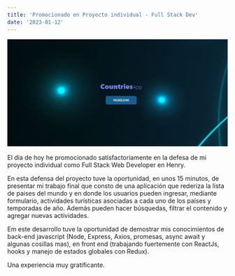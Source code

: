 ```yaml
---
title: 'Promocionado en Proyecto individual - Full Stack Dev'
date: '2023-01-12'
---
```


![Proyecto Countries App](/public/images/countries_App_.jpg)

El día de hoy he promocionado satisfactoriamente en la defesa de mi proyecto individual como Full Stack Web Developer en Henry.

En esta defensa del proyecto tuve la oportunidad, en unos 15 minutos, de presentar mi trabajo final que consto de una aplicación que rederiza la lista de paises del mundo y en donde los usuarios pueden ingresar, mediante formulario, actividades turísticas asociadas a cada uno de los países y temporadas de año. Además pueden hacer búsquedas, filtrar el contenido y agregar nuevas actividades.

Em este desarrollo tuve la oportunidad de demostrar mis conocimientos de back-end javascript (Node, Express, Axios, promesas, async await y algunas cosillas mas), en front end (trabajando fuertemente con ReactJs, hooks y manejo de estados globales con Redux).

Una experiencia muy gratificante.